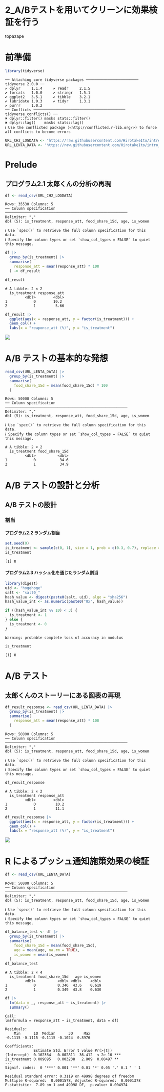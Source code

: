 # 2_A/Bテストを用いてクリーンに効果検証を行う
topazape

# 前準備

``` r
library(tidyverse)
```

    ── Attaching core tidyverse packages ──────────────────────── tidyverse 2.0.0 ──
    ✔ dplyr     1.1.4     ✔ readr     2.1.5
    ✔ forcats   1.0.0     ✔ stringr   1.5.1
    ✔ ggplot2   3.5.1     ✔ tibble    3.2.1
    ✔ lubridate 1.9.3     ✔ tidyr     1.3.1
    ✔ purrr     1.0.2     
    ── Conflicts ────────────────────────────────────────── tidyverse_conflicts() ──
    ✖ dplyr::filter() masks stats::filter()
    ✖ dplyr::lag()    masks stats::lag()
    ℹ Use the conflicted package (<http://conflicted.r-lib.org/>) to force all conflicts to become errors

``` r
URL_CH2_LOGDATA <- "https://raw.githubusercontent.com/HirotakeIto/intro_to_impact_evaluation_with_python/main/data/ch2_logdata.csv"
URL_LENTA_DATA <- "https://raw.githubusercontent.com/HirotakeIto/intro_to_impact_evaluation_with_python/main/data/lenta_dataset.csv"
```

# Prelude

## プログラム2.1 太郎くんの分析の再現

``` r
df <- read_csv(URL_CH2_LOGDATA)
```

    Rows: 35530 Columns: 5
    ── Column specification ────────────────────────────────────────────────────────
    Delimiter: ","
    dbl (5): is_treatment, response_att, food_share_15d, age, is_women

    ℹ Use `spec()` to retrieve the full column specification for this data.
    ℹ Specify the column types or set `show_col_types = FALSE` to quiet this message.

``` r
df |>
  group_by(is_treatment) |>
  summarise(
    response_att = mean(response_att) * 100
  ) -> df_result

df_result
```

    # A tibble: 2 × 2
      is_treatment response_att
             <dbl>        <dbl>
    1            0        10.2 
    2            1         5.66

``` r
df_result |>
  ggplot(aes(x = response_att, y = factor(is_treatment))) +
  geom_col() +
  labs(x = "reaponse_att (%)", y = "is_treatment")
```

![](chapter2_files/figure-commonmark/unnamed-chunk-3-1.png)

# A/B テストの基本的な発想

``` r
read_csv(URL_LENTA_DATA) |>
  group_by(is_treatment) |>
  summarise(
    food_share_15d = mean(food_share_15d) * 100
  )
```

    Rows: 50000 Columns: 5
    ── Column specification ────────────────────────────────────────────────────────
    Delimiter: ","
    dbl (5): is_treatment, response_att, food_share_15d, age, is_women

    ℹ Use `spec()` to retrieve the full column specification for this data.
    ℹ Specify the column types or set `show_col_types = FALSE` to quiet this message.

    # A tibble: 2 × 2
      is_treatment food_share_15d
             <dbl>          <dbl>
    1            0           34.6
    2            1           34.9

# A/B テストの設計と分析

## A/B テストの設計

### 割当

#### プログラム2.2 ランダム割当

``` r
set.seed(0)
is_treatment <- sample(c(0, 1), size = 1, prob = c(0.3, 0.7), replace = TRUE)
is_treatment
```

    [1] 0

#### プログラム2.3 ハッシュ化を通じたランダム割当

``` r
library(digest)
uid <- "hogehoge"
salt <- "salt0_"
hash_value <- digest(paste0(salt, uid), algo = "sha256")
hash_value_int <- as.numeric(paste0("0x", hash_value))

if ((hash_value_int %% 10) < 3) {
  is_treatment <- 1
} else {
  is_treatment <- 0
}
```

    Warning: probable complete loss of accuracy in modulus

``` r
is_treatment
```

    [1] 0

# A/B テスト

## 太郎くんのストーリーにある図表の再現

``` r
df_result_response <- read_csv(URL_LENTA_DATA) |>
  group_by(is_treatment) |>
  summarise(
    response_att = mean(response_att) * 100
  )
```

    Rows: 50000 Columns: 5
    ── Column specification ────────────────────────────────────────────────────────
    Delimiter: ","
    dbl (5): is_treatment, response_att, food_share_15d, age, is_women

    ℹ Use `spec()` to retrieve the full column specification for this data.
    ℹ Specify the column types or set `show_col_types = FALSE` to quiet this message.

``` r
df_result_response
```

    # A tibble: 2 × 2
      is_treatment response_att
             <dbl>        <dbl>
    1            0         10.2
    2            1         11.1

``` r
df_result_response |>
  ggplot(aes(x = response_att, y = factor(is_treatment))) +
  geom_col() +
  labs(x = "response_att (%)", y = "is_treatment")
```

![](chapter2_files/figure-commonmark/unnamed-chunk-8-1.png)

# R によるプッシュ通知施策効果の検証

``` r
df <- read_csv(URL_LENTA_DATA)
```

    Rows: 50000 Columns: 5
    ── Column specification ────────────────────────────────────────────────────────
    Delimiter: ","
    dbl (5): is_treatment, response_att, food_share_15d, age, is_women

    ℹ Use `spec()` to retrieve the full column specification for this data.
    ℹ Specify the column types or set `show_col_types = FALSE` to quiet this message.

``` r
df_balance_test <- df |>
  group_by(is_treatment) |>
  summarise(
    food_share_15d = mean(food_share_15d),
    age = mean(age, na.rm = TRUE),
    is_women = mean(is_women)
  )
df_balance_test
```

    # A tibble: 2 × 4
      is_treatment food_share_15d   age is_women
             <dbl>          <dbl> <dbl>    <dbl>
    1            0          0.346  43.6    0.619
    2            1          0.349  43.8    0.630

``` r
df |>
  lm(data = _, response_att ~ is_treatment) |>
  summary()
```


    Call:
    lm(formula = response_att ~ is_treatment, data = df)

    Residuals:
        Min      1Q  Median      3Q     Max 
    -0.1115 -0.1115 -0.1115 -0.1024  0.8976 

    Coefficients:
                 Estimate Std. Error t value Pr(>|t|)    
    (Intercept)  0.102364   0.002811  36.412  < 2e-16 ***
    is_treatment 0.009095   0.003238   2.809  0.00497 ** 
    ---
    Signif. codes:  0 '***' 0.001 '**' 0.01 '*' 0.05 '.' 0.1 ' ' 1

    Residual standard error: 0.3119 on 49998 degrees of freedom
    Multiple R-squared:  0.0001578, Adjusted R-squared:  0.0001378 
    F-statistic:  7.89 on 1 and 49998 DF,  p-value: 0.004974

